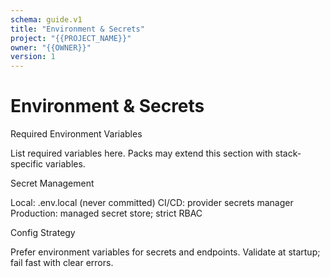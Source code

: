 ```yaml
---
schema: guide.v1
title: "Environment & Secrets"
project: "{{PROJECT_NAME}}"
owner: "{{OWNER}}"
version: 1
---
```


# Environment & Secrets

Required Environment Variables

List required variables here. Packs may extend this section with stack-specific variables.

Secret Management

Local: .env.local (never committed)
CI/CD: provider secrets manager
Production: managed secret store; strict RBAC

Config Strategy

Prefer environment variables for secrets and endpoints. Validate at startup; fail fast with clear errors.
